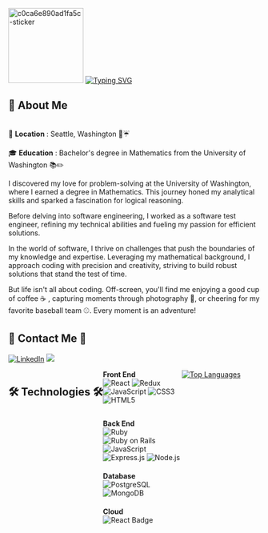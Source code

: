 
<p align="start">
  <img src="https://github.com/shjang1025/shjang1025/assets/26673070/f3df8d35-99fb-4d17-b831-64b995b3338b" alt="c0ca6e890ad1fa5c-sticker" style="width: 150px; height: 150px;">
    <a href="https://git.io/typing-svg">
    <img src="https://readme-typing-svg.demolab.com/?lines=Hello+I'm+Sohyun!;&size=40&width=700&height=100" alt="Typing SVG">
  </a>
</p>

 ## 🌟 About Me ##
</br>
📍 <strong>Location</strong> :   Seattle, Washington 🌲☔️

🎓 **Education** : Bachelor's degree in Mathematics from the University of Washington 📚✏️

I discovered my love for problem-solving at the University of Washington, where I earned a degree in Mathematics. This journey honed my analytical skills and sparked a fascination for logical reasoning.

Before delving into software engineering, I worked as a software test engineer, refining my technical abilities and fueling my passion for efficient solutions.

In the world of software, I thrive on challenges that push the boundaries of my knowledge and expertise. Leveraging my mathematical background, I approach coding with precision and creativity, striving to build robust solutions that stand the test of time.

But life isn't all about coding. Off-screen, you'll find me enjoying a good cup of coffee ☕️ , capturing moments through photography 📸, or cheering for my favorite baseball team ⚾️. Every moment is an adventure!

## 🫧 Contact Me 🫧
[![LinkedIn](https://img.shields.io/badge/linkedin-0A66C2?style=for-the-badge&logo=linkedin&logoColor=white)](https://www.linkedin.com/in/sohyun-jang-469918115/)
<img src="https://img.shields.io/badge/gmail-EA4335?style=for-the-badge&logo=gmail&logoColor=white">


<div class="container" style="display: flex; flex-direction: row;">
  <h2>🛠️ Technologies 🛠️</h2>
  <div class="content1" style="flex: 1;">
    <div style="margin-bottom: 30px;">
      <strong>Front End</strong>
      </br>
      <img src="https://img.shields.io/badge/React-20232A?style=for-the-badge&logo=react&logoColor=61DAFB" alt="React">
      <img src="https://img.shields.io/badge/Redux-593D88?style=for-the-badge&logo=redux&logoColor=white" alt="Redux">
      <img src="https://img.shields.io/badge/JavaScript-323330?style=for-the-badge&logo=javascript&logoColor=F7DF1E" alt="JavaScript">
      <img src="https://img.shields.io/badge/CSS3-1572B6?style=for-the-badge&logo=css3&logoColor=white" alt="CSS3">
      <img src="https://img.shields.io/badge/HTML5-E34F26?style=for-the-badge&logo=html5&logoColor=white" alt="HTML5">
    </div>
    <div style="margin-bottom: 20px;">
      <strong>Back End</strong>
      </br>
      <img src="https://img.shields.io/badge/ruby-CC342D?style=for-the-badge&logo=ruby&logoColor=white" alt="Ruby">
      <img src="https://img.shields.io/badge/Rails-D30001?style=for-the-badge&logo=rubyonrails&logoColor=white" alt="Ruby on Rails">
      <img src="https://img.shields.io/badge/JavaScript-323330?style=for-the-badge&logo=javascript&logoColor=F7DF1E" alt="JavaScript">
      <img src="https://img.shields.io/badge/express.js-%23404d59.svg?style=for-the-badge&logo=express&logoColor=%2361DAFB" alt="Express.js">
      <img src="https://img.shields.io/badge/node.js-6DA55F?style=for-the-badge&logo=node.js&logoColor=white" alt="Node.js">
    </div>
    <div style="margin-bottom: 20px;">
      <strong>Database</strong>
      </br>
      <img src="https://img.shields.io/badge/postgresql-4169E1?style=for-the-badge&logo=postgresql&logoColor=white" alt="PostgreSQL">
      <img src="https://img.shields.io/badge/mongodb-47A248?style=for-the-badge&logo=mongodb&logoColor=white" alt="MongoDB">
    </div>
    <div>
      <strong>Cloud</strong>
      </br>
      <img src="https://img.shields.io/badge/AWS-%23FF9900.svg?style=for-the-badge&logo=amazon-aws&logoColor=white" alt="React Badge"/>
    </div>
  </div>
</br>
  <div class="content2" style="flex: 1;">
    <a href="https://github.com/shjang1025/github-readme-stats">
      <img src="https://github-readme-stats.vercel.app/api/top-langs/?username=shjang1025&layout=donut" alt="Top Languages">
    </a>
  </div>
</div>

